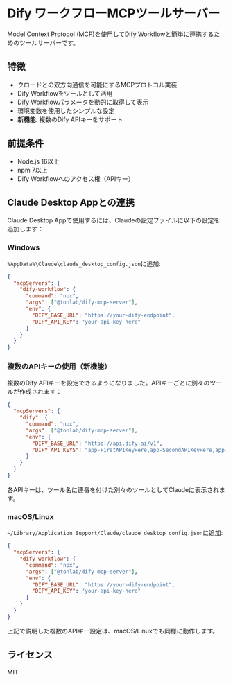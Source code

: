 # Dify ワークフローMCPツールサーバー

Model Context Protocol (MCP)を使用してDify Workflowと簡単に連携するためのツールサーバーです。

## 特徴

- クロードとの双方向通信を可能にするMCPプロトコル実装
- Dify Workflowをツールとして活用
- Dify Workflowパラメータを動的に取得して表示
- 環境変数を使用したシンプルな設定
- **新機能**: 複数のDify APIキーをサポート

## 前提条件

- Node.js 16以上
- npm 7以上
- Dify Workflowへのアクセス権（APIキー）

## Claude Desktop Appとの連携

Claude Desktop Appで使用するには、Claudeの設定ファイルに以下の設定を追加します：

### Windows

`%AppData%\Claude\claude_desktop_config.json`に追加:

```json
{
  "mcpServers": {
    "dify-workflow": {
      "command": "npx",
      "args": ["@tonlab/dify-mcp-server"],
      "env": {
        "DIFY_BASE_URL": "https://your-dify-endpoint",
        "DIFY_API_KEY": "your-api-key-here"
      }
    }
  }
}
```

### 複数のAPIキーの使用（新機能）

複数のDify APIキーを設定できるようになりました。APIキーごとに別々のツールが作成されます：

```json
{
  "mcpServers": {
    "dify": {
      "command": "npx",
      "args": ["@tonlab/dify-mcp-server"],
      "env": {
        "DIFY_BASE_URL": "https://api.dify.ai/v1",
        "DIFY_API_KEYS": "app-FirstAPIKeyHere,app-SecondAPIKeyHere,app-ThirdAPIKeyHere"
      }
    }
  }
}
```

各APIキーは、ツール名に連番を付けた別々のツールとしてClaudeに表示されます。

### macOS/Linux

`~/Library/Application Support/Claude/claude_desktop_config.json`に追加:

```json
{
  "mcpServers": {
    "dify-workflow": {
      "command": "npx",
      "args": ["@tonlab/dify-mcp-server"],
      "env": {
        "DIFY_BASE_URL": "https://your-dify-endpoint",
        "DIFY_API_KEY": "your-api-key-here"
      }
    }
  }
}
```

上記で説明した複数のAPIキー設定は、macOS/Linuxでも同様に動作します。

## ライセンス
MIT 